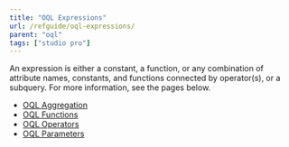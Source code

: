 ```yaml
---
title: "OQL Expressions"
url: /refguide/oql-expressions/
parent: "oql"
tags: ["studio pro"]
---
```


An expression is either a constant, a function, or any combination of attribute names, constants, and functions connected by operator(s), or a subquery. For more information, see the pages below.

* [OQL Aggregation](oql-aggregation)
* [OQL Functions](oql-functions)
* [OQL Operators](oql-operators)
* [OQL Parameters](oql-parameters)
